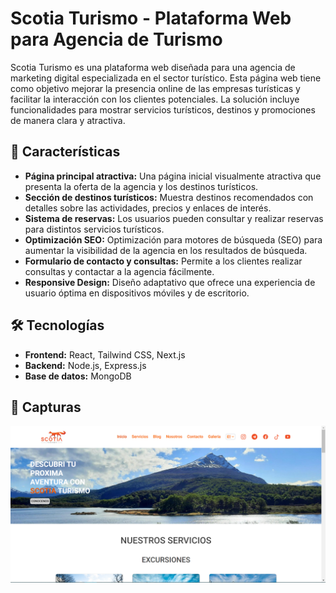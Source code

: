 # Scotia Turismo - Plataforma Web para Agencia de Turismo

Scotia Turismo es una plataforma web diseñada para una agencia de marketing digital especializada en el sector turístico. Esta página web tiene como objetivo mejorar la presencia online de las empresas turísticas y facilitar la interacción con los clientes potenciales. La solución incluye funcionalidades para mostrar servicios turísticos, destinos y promociones de manera clara y atractiva.

## 🚀 Características

- **Página principal atractiva:** Una página inicial visualmente atractiva que presenta la oferta de la agencia y los destinos turísticos.
- **Sección de destinos turísticos:** Muestra destinos recomendados con detalles sobre las actividades, precios y enlaces de interés.
- **Sistema de reservas:** Los usuarios pueden consultar y realizar reservas para distintos servicios turísticos.
- **Optimización SEO:** Optimización para motores de búsqueda (SEO) para aumentar la visibilidad de la agencia en los resultados de búsqueda.
- **Formulario de contacto y consultas:** Permite a los clientes realizar consultas y contactar a la agencia fácilmente.
- **Responsive Design:** Diseño adaptativo que ofrece una experiencia de usuario óptima en dispositivos móviles y de escritorio.

## 🛠️ Tecnologías

- **Frontend:** React, Tailwind CSS, Next.js
- **Backend:** Node.js, Express.js
- **Base de datos:** MongoDB

## 🌟 Capturas
![Captura 1](/hero.PNG)
